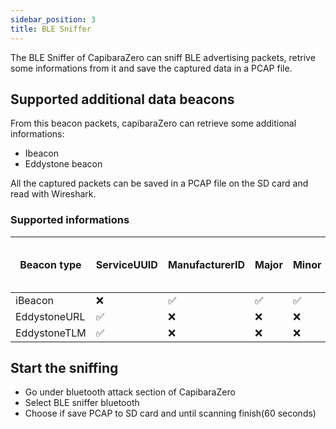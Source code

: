 ```yaml
---
sidebar_position: 3 
title: BLE Sniffer
---
```


The BLE Sniffer of CapibaraZero can sniff BLE advertising packets, retrive some informations from it and save the captured data in a PCAP file.

## Supported additional data beacons

From this beacon packets, capibaraZero can retrieve some additional informations:

- Ibeacon
- Eddystone beacon

All the captured packets can be saved in a PCAP file on the SD card and read with Wireshark.

### Supported informations

| Beacon type | ServiceUUID | ManufacturerID |   Major  |   Minor  |   UUID   |   Power  | Found URL | Encoded URL | Temperature | Battery Voltage | Advertise count | Time from last reboot |
| -------- | ------ | -------------- | -------- | -------- | -------- | -------- | --------  | ----------- | ----------- | --------------- | --------------- | -------- |
| iBeacon      | :x: |  :white_check_mark:  | :white_check_mark: |  :white_check_mark: | :white_check_mark: | :white_check_mark: | :x:                | :x:      | :x: | :x: | :x: | :x: |
| EddystoneURL | :white_check_mark: | :x:                 | :x:                |  :x:                | :x:                | :white_check_mark: | :white_check_mark: | :white_check_mark: | :x: | :x: | :x: | :x: | 
| EddystoneTLM  | :white_check_mark:  | :x:    | :x: | :x: | :x: | :x: | :x: | :x: | :white_check_mark: | :white_check_mark: | :white_check_mark: | :white_check_mark: | 

## Start the sniffing

- Go under bluetooth attack section of CapibaraZero
- Select BLE sniffer bluetooth
- Choose if save PCAP to SD card and until scanning finish(60 seconds)
